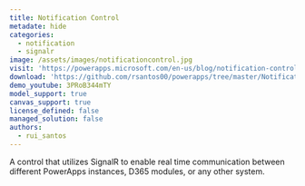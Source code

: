 ```yaml
---
title: Notification Control
metadate: hide
categories:
  - notification
  - signalr
image: /assets/images/notificationcontrol.jpg
visit: 'https://powerapps.microsoft.com/en-us/blog/notification-control-using-powerapps-component-framework-and-azure-signalr/'
download: 'https://github.com/rsantos00/powerapps/tree/master/NotificationControl'
demo_youtube: 3PRoB344mTY
model_support: true
canvas_support: true
license_defined: false
managed_solution: false
authors:
  - rui_santos
---
```

A control that utilizes SignalR to enable real time communication between different PowerApps instances, D365 modules, or any other system.
